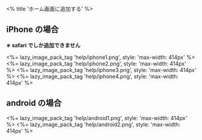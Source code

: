 <% title 'ホーム画面に追加する' %>

## iPhone の場合

**※ safari でしか追加できません**

<%= lazy_image_pack_tag 'help/iphone1.png', style: 'max-width: 414px' %>
<%= lazy_image_pack_tag 'help/iphone2.png', style: 'max-width: 414px' %>
<%= lazy_image_pack_tag 'help/iphone3.png', style: 'max-width: 414px' %>
<%= lazy_image_pack_tag 'help/iphone4.png', style: 'max-width: 414px' %>

## android の場合

<%= lazy_image_pack_tag 'help/android1.png', style: 'max-width: 414px' %>
<%= lazy_image_pack_tag 'help/android2.png', style: 'max-width: 414px' %>
